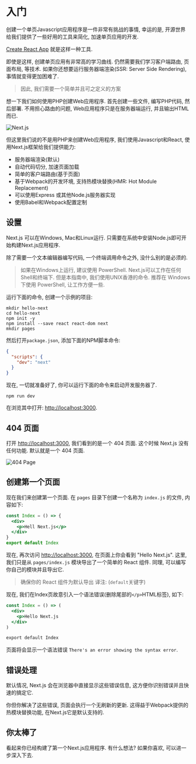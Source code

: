 # 入门

创建一个单页Javascript应用程序是一件非常有挑战的事情, 幸运的是, 开源世界给我们提供了一些好用的工具来简化, 加速单页应用的开发.

[Create React App](https://github.com/facebookincubator/create-react-app) 就是这样一种工具.

即使是这样, 创建单页应用有非常高的学习曲线. 仍然需要我们学习客户端路由, 页面布局, 等技术. 如果你还想要运行服务器端渲染(SSR: Server Side Rendering), 事情就变得更加困难了.

> 因此, 我们需要一个简单并且可之定义的方案

想一下我们如何使用PHP创建Web应用程序. 首先创建一些文件, 编写PHP代码, 然后部署. 不用担心路由的问题, Web应用程序只是在服务器端运行, 并且输出HTML而已.

![Next.js](https://cloud.githubusercontent.com/assets/50838/24116055/7076ba9c-0dcb-11e7-93d0-ba8f9ac8f6e4.png)

但这里我们说的不是用PHP来创建Web应用程序, 我们使用Javascript和React, 使用Next.js框架给我们提供能力:

- 服务器端渲染(默认)
- 自动代码切分, 加速页面加载
- 简单的客户端路由(基于页面)
- 基于Webpack的开发环境, 支持热模块替换(HMR: Hot Module Replacement)
- 可以使用Express 或其他Node.js服务器实现
- 使用Babel和Webpack配置定制

## 设置

Next.js 可以在Windows, Mac和Linux运行. 只需要在系统中安装Node.js即可开始构建Next.js应用程序.

除了需要一个文本编辑器编写代码, 一个终端调用命令之外, 没什么别的是必须的.

> 如果在Windows上运行, 建议使用 PowerShell. Next.js可以工作在任何Shell和终端下. 但是本指南中, 我们使用UNIX香港的命令.
> 推荐在 Windows 下使用 PowerShell, 让工作方便一些.

运行下面的命令, 创建一个示例的项目:

```shell
mkdir hello-next
cd hello-next
npm init -y
npm install --save react react-dom next
mkdir pages
```

然后打开`package.json`, 添加下面的NPM脚本命令:

```json
{
  "scripts": {
    "dev": "next"
  }
}
```

现在, 一切就准备好了, 你可以运行下面的命令来启动开发服务器了.

```shell
npm run dev
```

在浏览其中打开: [http://localhost:3000](http://localhost:3000).

## 404 页面

打开 [http://localhost:3000](http://localhost:3000), 我们看到的是一个 404 页面. 这个时候 Next.js 没有任何功能. 默认就是一个 404 页面.

![404 Page](https://cloud.githubusercontent.com/assets/50838/24114002/ac4786f2-0dc4-11e7-8d84-b6f33c8f9aae.png)

## 创建第一个页面

现在我们来创建第一个页面. 在 `pages` 目录下创建一个名称为 `index.js` 的文件, 内容如下:

```jsx
const Index = () => {
  <div>
    <p>Hell Next.js</p>
  </div>
}
export default Index
```

现在, 再次访问 [http://localhost:3000](http://localhost:3000), 在页面上你会看到 "Hello Next.js". 这里, 我们只是从 `pages/index.js` 模块导出了一个简单的 React 组件. 同理, 可以编写你自己的模块并且导出它.

> 确保你的 React 组件为默认导出
> 译注: (`default`关键字)

现在, 我们在Index页故意引入一个语法错误(删除尾部的`</p>`HTML标签), 如下:

```jsx
const Index = () => (
  <div>
    <p>Hello Next.js
  </div>
)

export default Index
```

页面将会显示一个语法错误 `There's an error showing the syntax error`.

## 错误处理

默认情况, Next.js 会在浏览器中直接显示这些错误信息, 这方便你识别错误并且快速的搞定它.

你但你解决了这些错误, 页面会执行一个无刷新的更新. 这得益于Webpack提供的热模块替换功能, 在Next.js它是默认支持的.

## 你太棒了

看起来你已经构建了第一个Next.js应用程序. 有什么想法? 如果你喜欢, 可以进一步深入下去.

